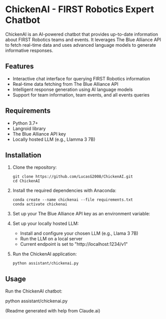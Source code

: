 # ChickenAI - FIRST Robotics Expert Chatbot

ChickenAI is an AI-powered chatbot that provides up-to-date information about FIRST Robotics teams and events. It leverages The Blue Alliance API to fetch real-time data and uses advanced language models to generate informative responses.

## Features

- Interactive chat interface for querying FIRST Robotics information
- Real-time data fetching from The Blue Alliance API
- Intelligent response generation using AI language models
- Support for team information, team events, and all events queries

## Requirements

- Python 3.7+
- Langroid library
- The Blue Alliance API key
- Locally hosted LLM (e.g., Llamma 3 7B)

## Installation

1. Clone the repository:

   ```
   git clone https://github.com/LucasG2008/ChickenAI.git
   cd ChickenAI
   ```
   
2. Install the required dependencies with Anaconda:
   
   ```
   conda create --name chickenai --file requirements.txt
   conda activate chickenai
   ```

3. Set up your The Blue Alliance API key as an environment variable:

4. Set up your locally hosted LLM:
   - Install and configure your chosen LLM (e.g., Llama 3 7B)
   - Run the LLM on a local server
   - Current endpoint is set to "http://localhost:1234/v1"

5. Run the ChickenAI application:
   
   ```
   python assistant/chickenai.py
   ```


## Usage

Run the ChickenAI chatbot:

python assistant/chickenai.py

(Readme generated with help from Claude.ai)